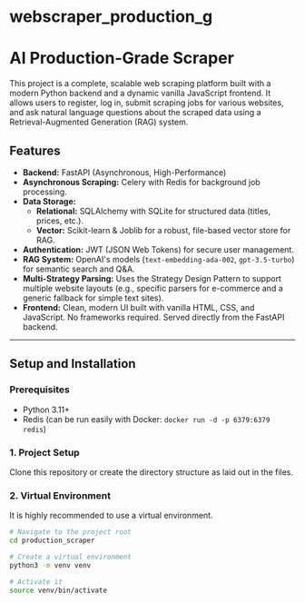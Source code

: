 # webscraper_production_g
# AI Production-Grade Scraper

This project is a complete, scalable web scraping platform built with a modern Python backend and a dynamic vanilla JavaScript frontend. It allows users to register, log in, submit scraping jobs for various websites, and ask natural language questions about the scraped data using a Retrieval-Augmented Generation (RAG) system.

## Features

- **Backend:** FastAPI (Asynchronous, High-Performance)
- **Asynchronous Scraping:** Celery with Redis for background job processing.
- **Data Storage:**
    - **Relational:** SQLAlchemy with SQLite for structured data (titles, prices, etc.).
    - **Vector:** Scikit-learn & Joblib for a robust, file-based vector store for RAG.
- **Authentication:** JWT (JSON Web Tokens) for secure user management.
- **RAG System:** OpenAI's models (`text-embedding-ada-002`, `gpt-3.5-turbo`) for semantic search and Q&A.
- **Multi-Strategy Parsing:** Uses the Strategy Design Pattern to support multiple website layouts (e.g., specific parsers for e-commerce and a generic fallback for simple text sites).
- **Frontend:** Clean, modern UI built with vanilla HTML, CSS, and JavaScript. No frameworks required. Served directly from the FastAPI backend.

---

## Setup and Installation

### Prerequisites

- Python 3.11+
- Redis (can be run easily with Docker: `docker run -d -p 6379:6379 redis`)

### 1. Project Setup

Clone this repository or create the directory structure as laid out in the files.

### 2. Virtual Environment

It is highly recommended to use a virtual environment.

```bash
# Navigate to the project root
cd production_scraper

# Create a virtual environment
python3 -m venv venv

# Activate it
source venv/bin/activate